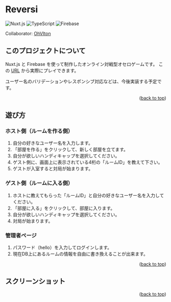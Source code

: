 <h1>Reversi</h1>

![Nuxt.js](https://img.shields.io/badge/Nuxt.js-34485a.svg?style=flat-square&logo=nuxtdotjs)
![TypeScript](https://img.shields.io/badge/TypeScript-34485a.svg?style=flat-square&logo=typescript)
![Firebase](https://img.shields.io/badge/Firebase-34485a.svg?style=flat-square&logo=firebase)

Collaborator: [OhVIton](https://github.com/OhVIton)
</div>

<!-- ABOUT THE PROJECT -->
## このプロジェクトについて
Nuxt.js と Firebase を使って制作したオンライン対戦型オセロゲームです。
この [URL](https://pl-reversi.web.app) から実際にプレイできます。<br/>

ユーザー名のバリデーションやレスポンシブ対応などは、今後実装する予定です。

<p align="right">(<a href="#top">back to top</a>)</p>

## 遊び方
### ホスト側（ルームを作る側）
1. 自分の好きなユーザー名を入力します。
2. 「部屋を作る」をクリックして、新しく部屋を立てます。
3. 自分が欲しいハンディキャップを選択してください。
4. ゲスト側に、画面上に表示されている4桁の「ルームID」を教えて下さい。
5. ゲストが入室すると対局が始まります。

### ゲスト側（ルームに入る側）
1. ホストに教えてもらった「ルームID」と自分の好きなユーザー名を入力してください。
2. 「部屋に入る」をクリックして、部屋に入ります。
3. 自分が欲しいハンディキャップを選択してください。
4. 対局が始まります。

### 管理者ページ
1. パスワード（hello）を入力してログインします。
2. 現在DB上にあるルームの情報を自由に書き換えることが出来ます。

<p align="right">(<a href="#top">back to top</a>)</p>

## スクリーンショット


<p align="right">(<a href="#top">back to top</a>)</p>

